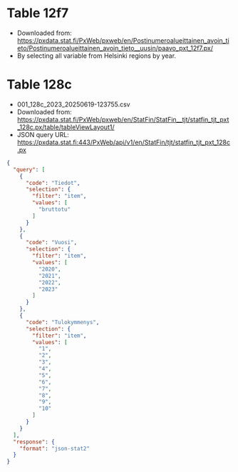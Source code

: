 # Table 12f7 

- Downloaded from: https://pxdata.stat.fi/PxWeb/pxweb/en/Postinumeroalueittainen_avoin_tieto/Postinumeroalueittainen_avoin_tieto__uusin/paavo_pxt_12f7.px/
- By selecting all variable from Helsinki regions by year.

# Table 128c

- 001_128c_2023_20250619-123755.csv
- Downloaded from: https://pxdata.stat.fi/PxWeb/pxweb/en/StatFin/StatFin__tjt/statfin_tjt_pxt_128c.px/table/tableViewLayout1/
- JSON query URL: https://pxdata.stat.fi:443/PxWeb/api/v1/en/StatFin/tjt/statfin_tjt_pxt_128c.px

```json
{
  "query": [
    {
      "code": "Tiedot",
      "selection": {
        "filter": "item",
        "values": [
          "bruttotu"
        ]
      }
    },
    {
      "code": "Vuosi",
      "selection": {
        "filter": "item",
        "values": [
          "2020",
          "2021",
          "2022",
          "2023"
        ]
      }
    },
    {
      "code": "Tulokymmenys",
      "selection": {
        "filter": "item",
        "values": [
          "1",
          "2",
          "3",
          "4",
          "5",
          "6",
          "7",
          "8",
          "9",
          "10"
        ]
      }
    }
  ],
  "response": {
    "format": "json-stat2"
  }
}
```
